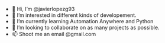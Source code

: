 - 👋 Hi, I’m @javierlopezg93
- 👀 I’m interested in different kinds of developement.
- 🌱 I’m currently learning Automation Anywhere and Python
- 💞️ I’m looking to collaborate on as many projects as possible.
- 📫 Shoot me an email @gmail.com

<!---
javierlopezg93/javierlopezg93 is a ✨ special ✨ repository because its `README.md` (this file) appears on your GitHub profile.
You can click the Preview link to take a look at your changes.
--->
